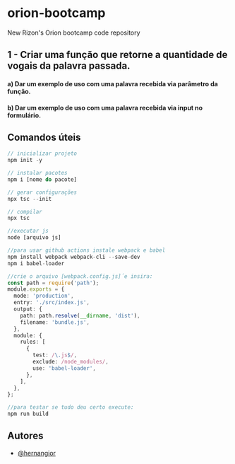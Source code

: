 # orion-bootcamp
New Rizon's Orion bootcamp code repository

## 1 - Criar uma função que retorne a quantidade de vogais da palavra passada.

#### a) Dar um exemplo de uso com uma palavra recebida via parâmetro da função.
#### b) Dar um exemplo de uso com uma palavra recebida via input no formulário.

## Comandos úteis

```typescript
// inicializar projeto
npm init -y

// instalar pacotes
npm i [nome do pacote]

// gerar configurações
npx tsc --init

// compilar
npx tsc

//executar js
node [arquivo js]

//para usar github actions instale webpack e babel
npm install webpack webpack-cli --save-dev
npm i babel-loader

//crie o arquivo [webpack.config.js]´e insira:
const path = require('path');
module.exports = {
  mode: 'production',
  entry: './src/index.js',
  output: {
    path: path.resolve(__dirname, 'dist'),
    filename: 'bundle.js',
  },
  module: {
    rules: [
      {
        test: /\.js$/,
        exclude: /node_modules/,
        use: 'babel-loader',
      },
    ],
  },
};

//para testar se tudo deu certo execute:
npm run build

```

## Autores

- [@hernangior](https://www.github.com/hernangior)
